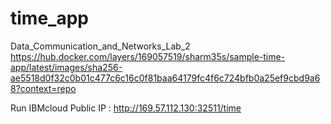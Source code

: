 # time_app
 Data_Communication_and_Networks_Lab_2 
https://hub.docker.com/layers/169057519/sharm35s/sample-time-app/latest/images/sha256-ae5518d0f32c0b01c477c6c16c0f81baa64179fc4f6c724bfb0a25ef9cbd9a68?context=repo


Run IBMcloud Public IP  : http://169.57.112.130:32511/time

